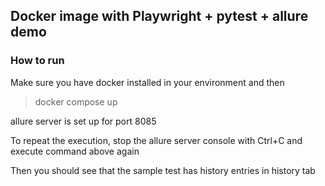 ## Docker image with Playwright + pytest + allure demo 

### How to run
Make sure you have docker installed in your environment and then

> docker compose up

allure server is set up for port 8085

To repeat the execution, stop the allure server console with Ctrl+C and execute command above again

Then you should see that the sample test has history entries in history tab